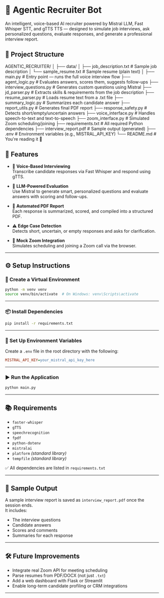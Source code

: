 # 🤖 Agentic Recruiter Bot

An intelligent, voice-based AI recruiter powered by Mistral LLM, Fast Whisper STT, and gTTS TTS — designed to simulate job interviews, ask personalized questions, evaluate responses, and generate a professional interview report.


## 📁 Project Structure

AGENTIC_RECRUITER/
│
├── data/
│   ├── job_description.txt         # Sample job description
│   └── sample_resume.txt           # Sample resume (plain text)
│
├── main.py                         # Entry point — runs the full voice interview flow
├── agent_logic.py                  # Evaluates answers, scores them, suggests follow-ups
├── interview_questions.py          # Generates custom questions using Mistral
├── jd_parser.py                    # Extracts skills & requirements from the job description
├── resume_parser.py                # Loads resume text from a .txt file
├── summary_logic.py                # Summarizes each candidate answer
├── report_utils.py                 # Generates final PDF report
├── response_safety.py              # Detects short/empty/uncertain answers
├── voice_interface.py              # Handles speech-to-text and text-to-speech
├── zoom_interface.py               # Simulated Zoom scheduling/joining
├── requirements.txt                # All required Python dependencies
├── interview_report.pdf            # Sample output (generated)
├── .env                            # Environment variables (e.g., MISTRAL_API_KEY)
└── README.md                       # You're reading it 🙂


## 🚀 Features

- 🎤 **Voice-Based Interviewing**  
  Transcribe candidate responses via Fast Whisper and respond using gTTS.

- 🧠 **LLM-Powered Evaluation**  
  Use Mistral to generate smart, personalized questions and evaluate answers with scoring and follow-ups.

- 📄 **Automated PDF Report**  
  Each response is summarized, scored, and compiled into a structured PDF.

- ⚠️ **Edge Case Detection**  
  Detects short, uncertain, or empty responses and asks for clarification.

- 🔗 **Mock Zoom Integration**  
  Simulates scheduling and joining a Zoom call via the browser.

---

## ⚙️ Setup Instructions

### 🧪 Create a Virtual Environment

```bash
python -m venv venv
source venv/bin/activate  # On Windows: venv\Scripts\activate
```

---

### 📦 Install Dependencies

```bash
pip install -r requirements.txt
```

---

### 🔐 Set Up Environment Variables

Create a `.env` file in the root directory with the following:

```ini
MISTRAL_API_KEY=your_mistral_api_key_here
```

---

### ▶️ Run the Application

```bash
python main.py
```

---

## 📚 Requirements

- `faster-whisper`
- `gTTS`
- `speechrecognition`
- `fpdf`
- `python-dotenv`
- `mistralai`
- `platform` *(standard library)*
- `tempfile` *(standard library)*

✅ All dependencies are listed in `requirements.txt`

---

## 📄 Sample Output

A sample interview report is saved as `interview_report.pdf` once the session ends.  
It includes:

- The interview questions  
- Candidate answers  
- Scores and comments  
- Summaries for each response  

---

## 🛠️ Future Improvements

- Integrate real Zoom API for meeting scheduling  
- Parse resumes from PDF/DOCX (not just `.txt`)  
- Add a web dashboard with Flask or Streamlit  
- Enable long-term candidate profiling or CRM integrations  

---


